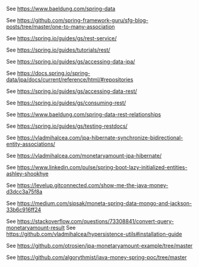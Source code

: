 See https://www.baeldung.com/spring-data


See https://github.com/spring-framework-guru/sfg-blog-posts/tree/master/one-to-many-association


See https://spring.io/guides/gs/rest-service/


See https://spring.io/guides/tutorials/rest/


See https://spring.io/guides/gs/accessing-data-jpa/

See https://docs.spring.io/spring-data/jpa/docs/current/reference/html/#repositories

See https://spring.io/guides/gs/accessing-data-rest/

See https://spring.io/guides/gs/consuming-rest/

See https://www.baeldung.com/spring-data-rest-relationships

See https://spring.io/guides/gs/testing-restdocs/


See https://vladmihalcea.com/jpa-hibernate-synchronize-bidirectional-entity-associations/

See https://vladmihalcea.com/monetaryamount-jpa-hibernate/

See https://www.linkedin.com/pulse/spring-boot-lazy-initialized-entities-ashley-shookhye

See https://levelup.gitconnected.com/show-me-the-java-money-d3dcc3a75f8a

See https://medium.com/sipsak/moneta-spring-data-mongo-and-jackson-33b6c916ff24

See https://stackoverflow.com/questions/73308841/convert-query-monetaryamount-result
See https://github.com/vladmihalcea/hypersistence-utils#installation-guide

See https://github.com/otrosien/jpa-monetaryamount-example/tree/master

See https://github.com/algorythmist/java-money-spring-poc/tree/master